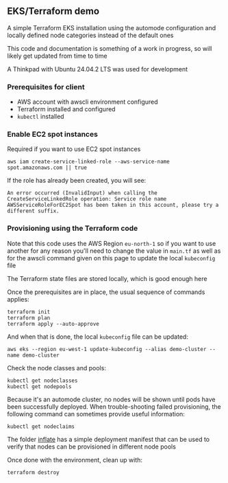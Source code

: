 ## EKS/Terraform demo

A simple Terraform EKS installation using the automode configuration and locally defined node categories instead of the default ones

This code and documentation is something of a work in progress, so will likely get updated from time to time

A Thinkpad with Ubuntu 24.04.2 LTS was used for development

### Prerequisites for client

  - AWS account with awscli environment configured
  - Terraform installed and configured
  - ```kubectl``` installed

### Enable EC2 spot instances
Required if you want to use EC2 spot instances
```
aws iam create-service-linked-role --aws-service-name spot.amazonaws.com || true
```
If the role has already been created, you will see:

`An error occurred (InvalidInput) when calling the CreateServiceLinkedRole operation: Service role name AWSServiceRoleForEC2Spot has been taken in this account, please try a different suffix.`

### Provisioning using the Terraform code

Note that this code uses the AWS Region `eu-north-1` so if you want to use another for any reason you'll need to change the value in `main.tf` as well as for the awscli command given on this page to update the local `kubeconfig` file

The Terraform state files are stored locally, which is good enough here

Once the prerequisites are in place, the usual sequence of commands applies:
```
terraform init
terraform plan
terraform apply --auto-approve
```
And when that is done, the local `kubeconfig` file can be updated:
```
aws eks --region eu-west-1 update-kubeconfig --alias demo-cluster --name demo-cluster
```

Check the node classes and pools:
```
kubectl get nodeclasses
kubectl get nodepools
```

Because it's an automode cluster, no nodes will be shown until pods have been successfully deployed. When trouble-shooting failed provisioning, the following command can sometimes provide useful information:
```
kubectl get nodeclaims
```

The folder [inflate](/inflate) has a simple deployment manifest that can be used to verify that nodes can be provisioned in different node pools

Once done with the environment, clean up with:
```
terraform destroy
```
